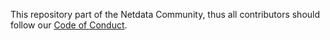 

This repository part of the Netdata Community, thus all contributors should follow our [Code of Conduct](https://github.com/netdata/netdata/blob/master/CODE_OF_CONDUCT.md).
